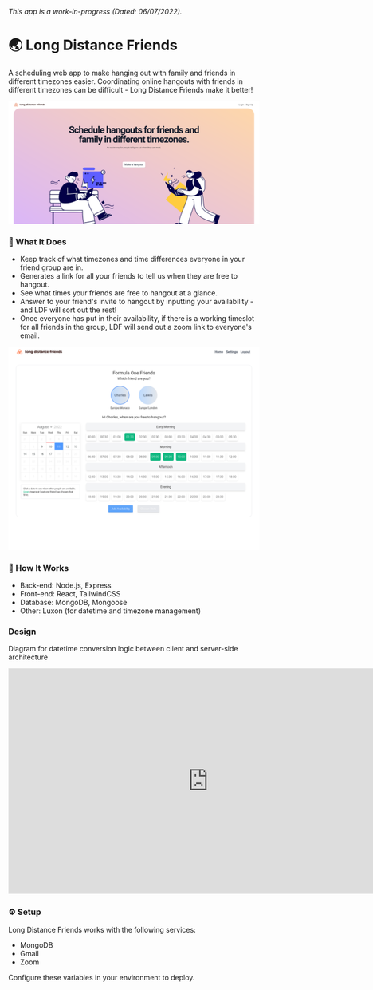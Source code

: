 *This app is a work-in-progress (Dated: 06/07/2022).*

# :earth_asia: Long Distance Friends
A scheduling web app to make hanging out with family and friends in different timezones easier. Coordinating online hangouts with friends in different timezones can be difficult - Long Distance Friends make it better!

![Homepage](/images/ldf-homepage-01.png)

### :memo: What It Does
- Keep track of what timezones and time differences everyone in your friend group are in.
- Generates a link for all your friends to tell us when they are free to hangout.
- See what times your friends are free to hangout at a glance.
- Answer to your friend's invite to hangout by inputting your availability - and LDF will sort out the rest!
- Once everyone has put in their availability, if there is a working timeslot for all friends in the group, LDF will send out a zoom link to everyone's email.

![RSVP](/images/ldf-friend-rsvp-hangout-01.png)

### :hammer: How It Works
- Back-end: Node.js, Express
- Front-end: React, TailwindCSS
- Database: MongoDB, Mongoose
- Other: Luxon (for datetime and timezone management)

### Design

Diagram for datetime conversion logic between client and server-side architecture
<iframe style="border: 1px solid rgba(0, 0, 0, 0.1);" width="800" height="450" src="https://www.figma.com/embed?embed_host=share&url=https%3A%2F%2Fwww.figma.com%2Ffile%2FeZQ9GLDdLqu5q526wM3C9U%2FLongDistanceFriends-DateTimeConversionDiagram%3Fnode-id%3D0%253A1" allowfullscreen></iframe>

### :gear: Setup
Long Distance Friends works with the following services:
- MongoDB
- Gmail
- Zoom

Configure these variables in your environment to deploy.